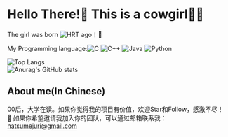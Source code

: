 # Hello There!👋 This is a cowgirl🏳️‍⚧️

<!--
**natsumejuri/natsumejuri** is a ✨ _special_ ✨ repository because its `README.md` (this file) appears on your GitHub profile.

Here are some ideas to get you started:

- 🔭 I’m currently working on ...
- 🌱 I’m currently learning ...
- 👯 I’m looking to collaborate on ...
- 🤔 I’m looking for help with ...
- 💬 Ask me about ...
- 📫 How to reach me: ...
- 😄 Pronouns: ...
- ⚡ Fun fact: ...
-->

The girl was born ![HRT](https://img.shields.io/endpoint?url=https://natsumejuri.github.io/date-badge/output/badge.json) ago！🎉

My Programming language:![C](https://img.shields.io/badge/C-00599C.svg?logo=c&logoColor=white) ![C++](https://img.shields.io/badge/C++-00599C.svg?logo=c%2B%2B&logoColor=white) ![Java](https://img.shields.io/badge/Java-ED8B00.svg?logo=java&logoColor=white) ![Python](https://img.shields.io/badge/Python-14354C.svg?logo=python&logoColor=white)

![Top Langs](https://github-readme-stats.vercel.app/api/top-langs/?username=natsumejuri)  
![Anurag's GitHub stats](https://github-readme-stats.vercel.app/api?username=anuraghazra&show_icons=true&theme=radical)

## About me(In Chinese)
  00后，大学在读。如果你觉得我的项目有价值，欢迎Star和Follow，感激不尽！  
  📮 如果你希望邀请我加入你的团队，可以通过邮箱联系我：natsumejuri@gmail.com  
